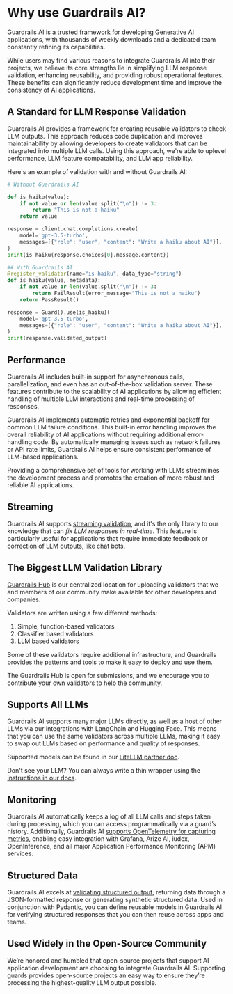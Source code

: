 # Why use Guardrails AI?

Guardrails AI is a trusted framework for developing Generative AI applications, with thousands of weekly downloads and a dedicated team constantly refining its capabilities. 

While users may find various reasons to integrate Guardrails AI into their projects, we believe its core strengths lie in simplifying LLM response validation, enhancing reusability, and providing robust operational features. These benefits can significantly reduce development time and improve the consistency of AI applications.


## A Standard for  LLM Response Validation
Guardrails AI provides a framework for creating reusable validators to check LLM outputs. This approach reduces code duplication and improves maintainability by allowing developers to create validators that can be integrated into multiple LLM calls. Using this approach, we're able to uplevel performance, LLM feature compatability, and LLM app reliability.

Here's an example of validation with and without Guardrails AI:

```python
# Without Guardrails AI

def is_haiku(value):
    if not value or len(value.split("\n")) != 3:
        return "This is not a haiku"
    return value

response = client.chat.completions.create(
    model='gpt-3.5-turbo',
    messages=[{"role": "user", "content": "Write a haiku about AI"}],
)
print(is_haiku(response.choices[0].message.content))

## With Guardrails AI
@register_validator(name="is-haiku", data_type="string")
def is_haiku(value, metadata):
    if not value or len(value.split("\n")) != 3:
        return FailResult(error_message="This is not a haiku")
    return PassResult()

response = Guard().use(is_haiku)(
    model='gpt-3.5-turbo',
    messages=[{"role": "user", "content": "Write a haiku about AI"}],
)
print(response.validated_output)
```

## Performance
Guardrails AI includes built-in support for asynchronous calls, parallelization, and even has an out-of-the-box validation server. These features contribute to the scalability of AI applications by allowing efficient handling of multiple LLM interactions and real-time processing of responses.

Guardrails AI implements automatic retries and exponential backoff for common LLM failure conditions. This built-in error handling improves the overall reliability of AI applications without requiring additional error-handling code. By automatically managing issues such as network failures or API rate limits, Guardrails AI helps ensure consistent performance of LLM-based applications.

Providing a comprehensive set of tools for working with LLMs streamlines the development process and promotes the creation of more robust and reliable AI applications.


## Streaming
Guardrails AI supports [streaming validation](/docs/how_to_guides/enable_streaming), and it's the only library to our knowledge that can *fix LLM responses in real-time*. This feature is particularly useful for applications that require immediate feedback or correction of LLM outputs, like chat bots.

## The Biggest LLM Validation Library
[Guardrails Hub](https://hub.guardrailsai.com) is our centralized location for uploading validators that we and members of our community make available for other developers and companies. 

Validators are written using a few different methods:
1. Simple, function-based validators
2. Classifier based validators
3. LLM based validators

Some of these validators require additional infrastructure, and Guardrails provides the patterns and tools to make it easy to deploy and use them.

The Guardrails Hub is open for submissions, and we encourage you to contribute your own validators to help the community.


## Supports All LLMs
Guardrails AI supports many major LLMs directly, as well as a host of other LLMs via our integrations with LangChain and Hugging Face. This means that you can use the same validators across multiple LLMs, making it easy to swap out LLMs based on performance and quality of responses.

Supported models can be found in our [LiteLLM partner doc](https://docs.litellm.ai/docs/providers).

Don't see your LLM? You can always write a thin wrapper using the [instructions in our docs](/docs/how_to_guides/using_llms#custom-llm-wrappers).

## Monitoring
Guardrails AI automatically keeps a log of all LLM calls and steps taken during processing, which you can access programmatically via a guard’s history. Additionally, Guardrails AI [supports OpenTelemetry for capturing metrics](/docs/concepts/telemetry), enabling easy integration with Grafana, Arize AI, iudex,  OpenInference, and all major Application Performance Monitoring (APM) services.

## Structured Data
Guardrails AI excels at [validating structured output](/docs/how_to_guides/generate_structured_data), returning data through a JSON-formatted response or generating synthetic structured data. Used in conjunction with Pydantic, you can define reusable models in Guardrails AI for verifying structured responses that you can then reuse across apps and teams.


## Used Widely in the Open-Source Community
We’re honored and humbled that open-source projects that support AI application development are choosing to integrate Guardrails AI. Supporting guards provides open-source projects an easy way to ensure they’re processing the highest-quality LLM output possible.
